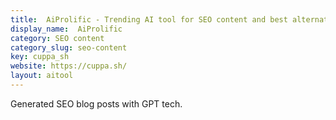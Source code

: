 ```yaml
---
title:  AiProlific - Trending AI tool for SEO content and best alternatives
display_name:  AiProlific
category: SEO content
category_slug: seo-content
key: cuppa_sh
website: https://cuppa.sh/
layout: aitool
---
```


Generated SEO blog posts with GPT tech.
